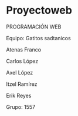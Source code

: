 # Proyectoweb

PROGRAMACIÓN WEB

Equipo: Gatitos sadtanicos

Atenas Franco

Carlos López

Axel López

Itzel Ramírez 

Erik Reyes 

Grupo: 1557 
